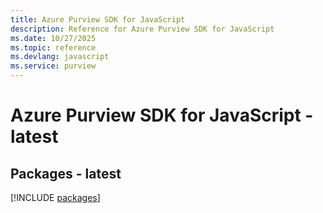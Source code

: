 ```yaml
---
title: Azure Purview SDK for JavaScript
description: Reference for Azure Purview SDK for JavaScript
ms.date: 10/27/2025
ms.topic: reference
ms.devlang: javascript
ms.service: purview
---
```

# Azure Purview SDK for JavaScript - latest
## Packages - latest
[!INCLUDE [packages](purview-index.md)]